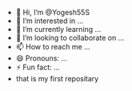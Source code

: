 - 👋 Hi, I’m @Yogesh55S
- 👀 I’m interested in ...
- 🌱 I’m currently learning ...
- 💞️ I’m looking to collaborate on ...
- 📫 How to reach me ...
- 😄 Pronouns: ...
- ⚡ Fun fact: ...
- that is my first repositary

<!---
Yogesh55S/Yogesh55S is a ✨ special ✨ repository because its `README.md` (this file) appears on your GitHub profile.
You can click the Preview link to take a look at your changes.
--->
